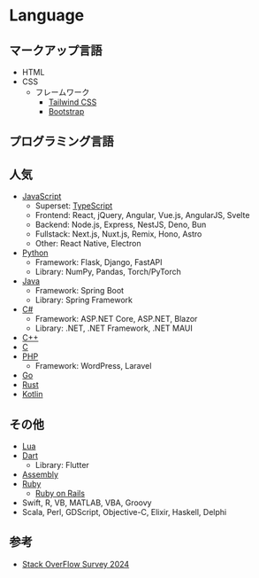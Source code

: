 # Language

## マークアップ言語

- HTML
- CSS
  - フレームワーク
    - [Tailwind CSS](https://tailwindcss.com/)
    - [Bootstrap](https://getbootstrap.jp/)

## プログラミング言語

## 人気

- [JavaScript](https://developer.mozilla.org/ja/docs/Web/JavaScript)
  - Superset: [TypeScript](https://www.typescriptlang.org/)
  - Frontend: React, jQuery, Angular, Vue.js, AngularJS, Svelte
  - Backend: Node.js, Express, NestJS, Deno, Bun
  - Fullstack: Next.js, Nuxt.js, Remix, Hono, Astro
  - Other: React Native, Electron
- [Python](https://www.python.org/)
  - Framework: Flask, Django, FastAPI
  - Library: NumPy, Pandas, Torch/PyTorch
- [Java](https://www.java.com/ja/)
  - Framework: Spring Boot
  - Library: Spring Framework
- [C#](https://learn.microsoft.com/ja-jp/dotnet/csharp/)
  - Framework: ASP.NET Core, ASP.NET, Blazor
  - Library: .NET, .NET Framework, .NET MAUI
- [C++](https://ja.wikipedia.org/wiki/C%2B%2B)
- [C](https://ja.wikipedia.org/wiki/C言語)
- [PHP](https://www.php.net/manual/ja/index.php)
  - Framework: WordPress, Laravel
- [Go](https://go.dev/)
- [Rust](https://www.rust-lang.org/ja)
- [Kotlin](https://kotlinlang.org/)

## その他

- [Lua](https://www.lua.org/)
- [Dart](https://dart.dev/)
  - Library: Flutter
- [Assembly](https://ja.wikipedia.org/wiki/アセンブリ言語)
- [Ruby](https://www.ruby-lang.org/ja/)
  - [Ruby on Rails](https://rubyonrails.org/)
- Swift, R, VB, MATLAB, VBA, Groovy
- Scala, Perl, GDScript, Objective-C, Elixir, Haskell, Delphi

## 参考

- [Stack OverFlow Survey 2024](https://survey.stackoverflow.co/2024/technology)
